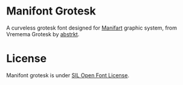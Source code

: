 # Manifont Grotesk
A curveless grotesk font designed for [Manifart](http://manifart.org) graphic system, from Vremema Grotesk by [abstrkt](http://abstrkt.ru/).

# License
Manifont grotesk is under [SIL Open Font License](http://scripts.sil.org/cms/scripts/page.php?site_id=nrsi&id=OFL).
